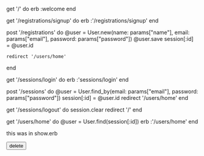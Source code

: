 get '/' do
    erb :welcome
  end

  get '/registrations/signup' do
    erb :'/registrations/signup'
  end

  post '/registrations' do
    @user = User.new(name: params["name"], email: params["email"], password: params["password"])
    @user.save
    session[:id] = @user.id

    redirect '/users/home'
  end

  get '/sessions/login' do
    erb :'sessions/login'
  end

  post '/sessions' do
    @user = User.find_by(email: params["email"], password: params["password"])
    session[:id] = @user.id
    redirect '/users/home'
  end

  get '/sessions/logout' do
    session.clear
    redirect '/'
  end

  get '/users/home' do
    @user = User.find(session[:id])
    erb :'/users/home'
  end




  this was in show.erb
    <form method="POST" action="/nailpolishes/<%= @nailpolish.id %>/delete">
            <input id="hidden" type="hidden" name="_method" value="delete">
            <input type="submit" value="delete">
        </form>